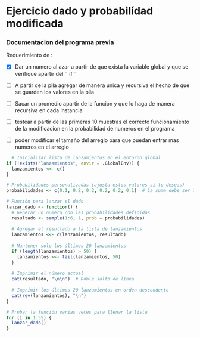 # Ejercicio dado y probabilídad modificada 

### Documentacion del programa previa 
  Requerimiento de :

- [x] Dar un numero al azar a partir de que exista la variable global y que se verifique apartir del ¨ if ¨
- [ ] A partir de la pila agregar de manera unica y recursiva el hecho de que se guarden los valores en la pila
- [ ] Sacar un promedio apartir de la funcion y que lo haga de manera recursiva en cada instancia
- [ ] testear a partir de las primeras 10 muestras el correcto funcionamiento de la modificacion en la probabilidad de numeros en el programa
- [ ] poder modificar el tamaño del arreglo para que puedan entrar mas numeros en el arreglo




``` R
  # Inicializar lista de lanzamientos en el entorno global
if (!exists("lanzamientos", envir = .GlobalEnv)) {
  lanzamientos <<- c()
}

# Probabilidades personalizadas (ajusta estos valores si lo deseas)
probabilidades <- c(0.1, 0.2, 0.2, 0.2, 0.2, 0.1)  # La suma debe ser 1

# Función para lanzar el dado
lanzar_dado <- function() {
  # Generar un número con las probabilidades definidas
  resultado <- sample(1:6, 1, prob = probabilidades)
  
  # Agregar el resultado a la lista de lanzamientos
  lanzamientos <<- c(lanzamientos, resultado)
  
  # Mantener solo los últimos 20 lanzamientos
  if (length(lanzamientos) > 50) {
    lanzamientos <<- tail(lanzamientos, 50)
  }
  
  # Imprimir el número actual
  cat(resultado, "\n\n")  # Doble salto de línea
  
  # Imprimir los últimos 20 lanzamientos en orden descendente
  cat(rev(lanzamientos), "\n")
}

# Probar la función varias veces para llenar la lista
for (i in 1:55) {
  lanzar_dado()
}


```
